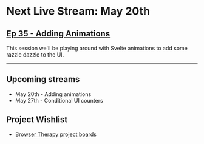 # Next Live Stream: May 20th
## [Ep 35 - Adding Animations](/blog/browser-therapy-e35)

This session we'll be playing around with Svelte animations to add some razzle dazzle to the UI.

---

## Upcoming streams
- May 20th - Adding animations
- May 27th - Conditional UI counters

## Project Wishlist
- [Browser Therapy project boards](https://github.com/orgs/browsertherapy/projects)
